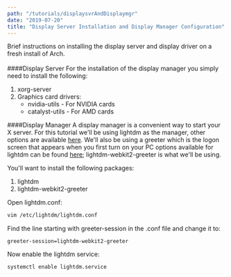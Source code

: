 ```yaml
---
path: "/tutorials/displaysvrAndDisplaymgr"
date: "2019-07-20"
title: "Display Server Installation and Display Manager Configuration"
---
```


Brief instructions on installing the display server and display driver on a fresh install of Arch.
<br/><br/>
####Display Server
For the installation of the display manager you simply need to install the following:
1. xorg-server
2. Graphics card drivers:
    * nvidia-utils - For NVIDIA cards
    * catalyst-utils - For AMD cards

####Display Manager
A display manager is a convenient way to start your X server. For this tutorial we'll be using lightdm as the manager, other options are available [here](https://wiki.archlinux.org/index.php/Display_manager). We'll also be using a greeter which is the logon screen that appears when you first turn on your PC options available for lightdm can be found [here](https://wiki.archlinux.org/index.php/LightDM); lightdm-webkit2-greeter is what we'll be using.

You'll want to install the following packages:
1. lightdm
2. lightdm-webkit2-greeter

Open lightdm.conf:

```bash
vim /etc/lightdm/lightdm.conf
```

Find the line starting with greeter-session in the .conf file and change it to:

```vim
greeter-session=lightdm-webkit2-greeter
```
Now enable the lightdm service:
```bash
systemctl enable lightdm.service
```